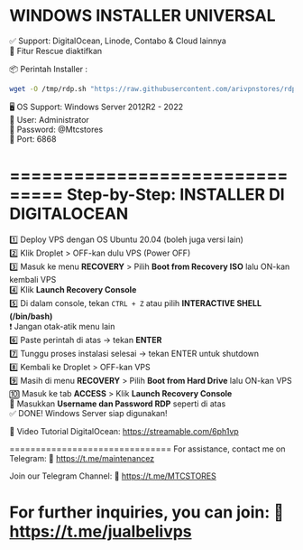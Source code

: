 # WINDOWS INSTALLER UNIVERSAL

✅ Support: DigitalOcean, Linode, Contabo & Cloud lainnya  
🔧 Fitur Rescue diaktifkan

📦 Perintah Installer :
```bash
wget -O /tmp/rdp.sh "https://raw.githubusercontent.com/arivpnstores/rdp/main/installer-rdp.sh" && chmod 1700 /tmp/rdp.sh && /tmp/rdp.sh
```

🖥️ OS Support: Windows Server 2012R2 - 2022  
👤 User: Administrator  
🔐 Password: @Mtcstores  
🔌 Port: 6868

===============================
Step-by-Step: INSTALLER DI DIGITALOCEAN
===============================

1️⃣ Deploy VPS dengan OS Ubuntu 20.04 (boleh juga versi lain)  
2️⃣ Klik Droplet > OFF-kan dulu VPS (Power OFF)  
3️⃣ Masuk ke menu **RECOVERY** > Pilih **Boot from Recovery ISO** lalu ON-kan kembali VPS  
4️⃣ Klik **Launch Recovery Console**  
5️⃣ Di dalam console, tekan `CTRL + Z` atau pilih **INTERACTIVE SHELL (/bin/bash)**  
   ❗ Jangan otak-atik menu lain  
6️⃣ Paste perintah di atas → tekan **ENTER**  
7️⃣ Tunggu proses instalasi selesai → tekan ENTER untuk shutdown  
8️⃣ Kembali ke Droplet > OFF-kan VPS  
9️⃣ Masih di menu **RECOVERY** > Pilih **Boot from Hard Drive** lalu ON-kan VPS  
🔟 Masuk ke tab **ACCESS** > Klik **Launch Recovery Console**  
🔑 Masukkan **Username dan Password RDP** seperti di atas  
✅ DONE! Windows Server siap digunakan!

🎥 Video Tutorial DigitalOcean:
https://streamable.com/6ph1vp

===============================
For assistance, contact me on Telegram:
🔗 https://t.me/maintenancez

Join our Telegram Channel:
🔗 https://t.me/MTCSTORES

For further inquiries, you can join:
🔗 https://t.me/jualbelivps
===============================
